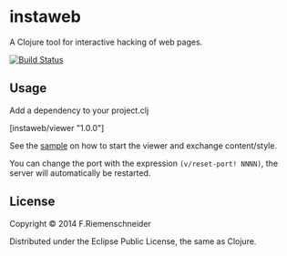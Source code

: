 # instaweb

A Clojure tool for interactive hacking of web pages.

[![Build Status](https://travis-ci.org/friemen/instaweb.png?branch=master)](https://travis-ci.org/friemen/instaweb)

## Usage

Add a dependency to your project.clj

[instaweb/viewer "1.0.0"]


See the [sample](sample/src/sample/page.clj) on how to start the viewer and exchange content/style.

You can change the port with the expression `(v/reset-port! NNNN)`, the server will automatically
be restarted.

## License

Copyright © 2014 F.Riemenschneider

Distributed under the Eclipse Public License, the same as Clojure.
